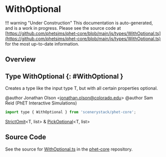 # WithOptional

!!! warning "Under Construction"
    This documentation is auto-generated, and is a work in progress. Please see the source code at
    [https://github.com/phetsims/phet-core/blob/main/js/types/WithOptional.ts](https://github.com/phetsims/phet-core/blob/main/js/types/WithOptional.ts) for the most up-to-date information.

## Overview



## Type WithOptional {: #WithOptional }


Creates a type like the input type T, but with all certain properties optional.

@author Jonathan Olson &lt;jonathan.olson@colorado.edu&gt;
@author Sam Reid (PhET Interactive Simulations)

```js
import type { WithOptional } from 'scenerystack/phet-core';
```


[StrictOmit](../phet-core/StrictOmit.md)&lt;T, list&gt; &amp; [PickOptional](../phet-core/PickOptional.md)&lt;T, list&gt;



## Source Code

See the source for [WithOptional.ts](https://github.com/phetsims/phet-core/blob/main/js/types/WithOptional.ts) in the [phet-core](https://github.com/phetsims/phet-core) repository.
